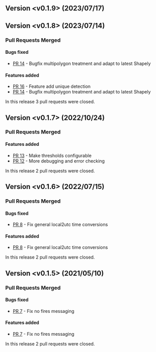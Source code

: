 ## Version <v0.1.9> (2023/07/17)

## Version <v0.1.8> (2023/07/14)


### Pull Requests Merged

#### Bugs fixed

* [PR 14](https://github.com/adybbroe/activefires-pp/pull/14) - Bugfix multipolygon treatment and adapt to latest Shapely

#### Features added

* [PR 16](https://github.com/adybbroe/activefires-pp/pull/16) - Feature add unique detection
* [PR 14](https://github.com/adybbroe/activefires-pp/pull/14) - Bugfix multipolygon treatment and adapt to latest Shapely

In this release 3 pull requests were closed.


## Version <v0.1.7> (2022/10/24)


### Pull Requests Merged

#### Features added

* [PR 13](https://github.com/adybbroe/activefires-pp/pull/13) - Make thresholds configurable
* [PR 12](https://github.com/adybbroe/activefires-pp/pull/12) - More debugging and error checking

In this release 2 pull requests were closed.


## Version <v0.1.6> (2022/07/15)

### Pull Requests Merged

#### Bugs fixed

* [PR 8](https://github.com/adybbroe/activefires-pp/pull/8) - Fix general local2utc time conversions

#### Features added

* [PR 8](https://github.com/adybbroe/activefires-pp/pull/8) - Fix general local2utc time conversions

In this release 2 pull requests were closed.
## Version <v0.1.5> (2021/05/10)

### Pull Requests Merged

#### Bugs fixed

* [PR 7](https://github.com/adybbroe/activefires-pp/pull/7) - Fix no fires messaging

#### Features added

* [PR 7](https://github.com/adybbroe/activefires-pp/pull/7) - Fix no fires messaging

In this release 2 pull requests were closed.
